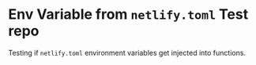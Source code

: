 # Env Variable from `netlify.toml` Test repo

Testing if `netlify.toml` environment variables get injected into functions.
